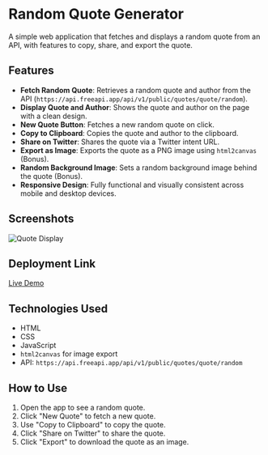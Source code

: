 # Random Quote Generator

A simple web application that fetches and displays a random quote from an API, with features to copy, share, and export the quote.

## Features
- **Fetch Random Quote**: Retrieves a random quote and author from the API (`https://api.freeapi.app/api/v1/public/quotes/quote/random`).
- **Display Quote and Author**: Shows the quote and author on the page with a clean design.
- **New Quote Button**: Fetches a new random quote on click.
- **Copy to Clipboard**: Copies the quote and author to the clipboard.
- **Share on Twitter**: Shares the quote via a Twitter intent URL.
- **Export as Image**: Exports the quote as a PNG image using `html2canvas` (Bonus).
- **Random Background Image**: Sets a random background image behind the quote (Bonus).
- **Responsive Design**: Fully functional and visually consistent across mobile and desktop devices.

## Screenshots
![Quote Display]([screenshots/quote-display.png](https://github.com/shriharikatti/Quote_Generator/blob/main/quote_img.png))


## Deployment Link
[Live Demo]([https://quote-generator-your-username.vercel.app](https://projects-nine-beta.vercel.app/))

## Technologies Used
- HTML
- CSS
- JavaScript
- `html2canvas` for image export
- API: `https://api.freeapi.app/api/v1/public/quotes/quote/random`

## How to Use
1. Open the app to see a random quote.
2. Click "New Quote" to fetch a new quote.
3. Use "Copy to Clipboard" to copy the quote.
4. Click "Share on Twitter" to share the quote.
5. Click "Export" to download the quote as an image.
